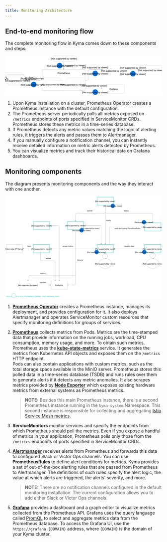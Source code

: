 ```yaml
---
title: Monitoring Architecture
---
```


## End-to-end monitoring flow

The complete monitoring flow in Kyma comes down to these components and steps:

![End-to-end monitoring flow](./assets/obsv-monitoring-flow.svg)

1. Upon Kyma installation on a cluster, Prometheus Operator creates a Prometheus instance with the default configuration.
2. The Prometheus server periodically polls all metrics exposed on `/metrics` endpoints of ports specified in ServiceMonitor CRDs. Prometheus stores these metrics in a time-series database.
3. If Prometheus detects any metric values matching the logic of alerting rules, it triggers the alerts and passes them to Alertmanager.
4. If you manually configure a notification channel, you can instantly receive detailed information on metric alerts detected by Prometheus.
5. You can visualize metrics and track their historical data on Grafana dashboards.

## Monitoring components

The diagram presents monitoring components and the way they interact with one another.

![Monitoring components](./assets/obsv-monitoring-architecture.svg)


1. [**Prometheus Operator**](https://github.com/coreos/prometheus-operator) creates a Prometheus instance, manages its deployment, and provides configuration for it. It also deploys Alertmanager and operates ServiceMonitor custom resources that specify monitoring definitions for groups of services.

2. [**Prometheus**](https://prometheus.io/docs/introduction) collects metrics from Pods. Metrics are the time-stamped data that provide information on the running jobs, workload, CPU consumption, memory usage, and more. To obtain such metrics, Prometheus uses the [**kube-state-metrics**](https://github.com/kubernetes/kube-state-metrics) service. It generates the metrics from Kubernetes API objects and exposes them on the `/metrics` HTTP endpoint.  
Pods can also contain applications with custom metrics, such as the total storage space available in the MinIO server. Prometheus stores this polled data in a time-series database (TSDB) and runs rules over them to generate alerts if it detects any metric anomalies. It also scrapes metrics provided by [**Node Exporter**](https://github.com/mindprince/nvidia_gpu_prometheus_exporter) which exposes existing hardware metrics from external systems as Prometheus metrics.

   >**NOTE:** Besides this main Prometheus instance, there is a second Prometheus instance running in the `kyma-system` Namespace. This second instance is responsible for collecting and aggregating [Istio Service Mesh metrics](../../../01-overview/02-main-areas/service-mesh/con-monitoring-istio.md).

3. **ServiceMonitors** monitor services and specify the endpoints from which Prometheus should poll the metrics. Even if you expose a handful of metrics in your application, Prometheus polls only those from the `/metrics` endpoints of ports specified in ServiceMonitor CRDs.

4. [**Alertmanager**](https://prometheus.io/docs/alerting/alertmanager/) receives alerts from Prometheus and forwards this data to configured Slack or Victor Ops channels.  You can use **PrometheusRules** to define alert conditions for metrics. Kyma provides a set of out-of-the-box alerting rules that are passed from Prometheus to Alertmanager. The definitions of such rules specify the alert logic, the value at which alerts are triggered, the alerts' severity, and more.

    >**NOTE:** There are no notification channels configured in the default monitoring installation. The current configuration allows you to add either Slack or Victor Ops channels.

5. [**Grafana**](https://grafana.com/docs/guides/getting_started/) provides a dashboard and a graph editor to visualize metrics collected from the Prometheus API. Grafana uses the query language called [PromQL](https://prometheus.io/docs/prometheus/latest/querying/basics/) to select and aggregate metrics data from the Prometheus database. To access the Grafana UI, use the `https://grafana.{DOMAIN}` address, where `{DOMAIN}` is the domain of your Kyma cluster.
